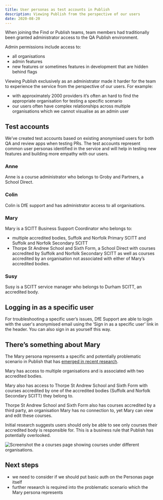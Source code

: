 ```yaml
---
title: User personas as test accounts in Publish
description: Viewing Publish from the perspective of our users
date: 2020-08-20
---
```


When joining the Find or Publish teams, team members had traditionally been granted administrator access to the QA Publish environment.

Admin permissions include access to:

- all organisations
- admin features
- new features or sometimes features in development that are hidden behind flags

Viewing Publish exclusively as an administrator made it harder for the team to experience the service from the perspective of our users. For example:

- with approximately 2000 providers it’s often an hard to find the appropriate organisation for testing a specific scenario
- our users often have complex relationships across multiple organisations which we cannot visualise as an admin user

## Test accounts

We’ve created test accounts based on existing anonymised users for both QA and review apps when testing PRs. The test accounts represent common user personas identified in the service and will help in testing new features and building more empathy with our users.

### Anne

Anne is a course administrator who belongs to Groby and Partners, a School Direct.

### Colin

Colin is DfE support and has administrator access to all organisations.

### Mary

Mary is a SCITT Business Support Coordinator who belongs to:

- multiple accredited bodies, Suffolk and Norfolk Primary SCITT and Suffolk and Norfolk Secondary SCITT
- Thorpe St Andrew School and Sixth Form, a School Direct with courses accredited by Suffolk and Norfolk Secondary SCITT as well as courses accredited by an organisation not associated with either of Mary’s accredited bodies.

### Susy

Susy is a SCITT service manager who belongs to Durham SCITT, an accredited body.

## Logging in as a specific user

For troubleshooting a specific user’s issues, DfE Support are able to login with the user's anonymised email using the ‘Sign in as a specific user’ link in the header. You can also sign in as yourself this way.

## There’s something about Mary

The Mary persona represents a specific and potentially problematic scenario in Publish that has [emerged in recent research](/publish-teacher-training-courses/users-with-multiple-organisation-access/#limiting-access-to-some-courses).

Mary has access to multiple organisations and is associated with two accredited bodies.

Mary also has access to Thorpe St Andrew School and Sixth Form with courses accredited by one of the accredited bodies (Suffolk and Norfolk Secondary SCITT) they belong to.

Thorpe St Andrew School and Sixth Form also has courses accredited by a third party, an organisation Mary has no connection to, yet Mary can view and edit these courses.

Initial research suggests users should only be able to see only courses their accredited body is responsible for. This is a business rule that Publish has potentially overlooked.

![Screenshot the a courses page showing courses under different organisations.](courses-screenshot.png "Mary is not associated with the University of East Anglia yet can still view and edit the courses they accredit.")

## Next steps

- we need to consider if we should put basic auth on the Personas page itself
- further research is required into the problematic scenario which the Mary persona represents
